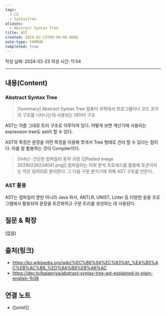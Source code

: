 ```yaml
---
tags:
  - CS
  - SyntaxTree
aliases:
  - Abstract Syntax Tree
title: AST
created: 2024-02-23T00:00:00.000Z
note-type: COMMON
completed: true
---
```

작성 날짜: 2024-02-23
작성 시간: 11:54


----
## 내용(Content)
### Abstract Syntax Tree
>[!summary] Abstract Syntax Tree
>컴퓨터 과학에서 프로그램이나 코드 조각의 구조를 나타나는데 사용되는 데이터 구조

AST는 이름 그대로 트리 구조로 이루어져 있다. 어떻게 보면 계산기에 사용되는 expression tree도 ast라 할 수 있다.

AST의 특징은 문장을 어떤 특징을 이용해 쪼개서 Tree 형태로 관리 할 수 있다는 점이다.
이를 잘 활용하는 것이 Compiler이다. 

>[!info]- 간단한 컴파일러 동작 과정
>![[Pasted image 20240226234041.png]]
>컴파일러는 어휘 분석 프로세스를 활용해 토큰이라는 작은 덩어리로 분리한다. 그 다음 구문 분석기에 의해 AST 구조를 만든다.


### AST 활용
AST는 컴파일러 뿐만 아니라 Java 파서, ANTLR, UNIST, Linter 등 다양한 응용 프로그램에서 활용되어 문장을 토큰화하고 구문 트리를 생성하는 데 사용된다.




## 질문 & 확장

(없음)

## 출처(링크)
- https://ko.wikipedia.org/wiki/%EC%B6%94%EC%83%81_%EA%B5%AC%EB%AC%B8_%ED%8A%B8%EB%A6%AC
- https://dev.to/balapriya/abstract-syntax-tree-ast-explained-in-plain-english-1h38

## 연결 노트
- [[unist]]








